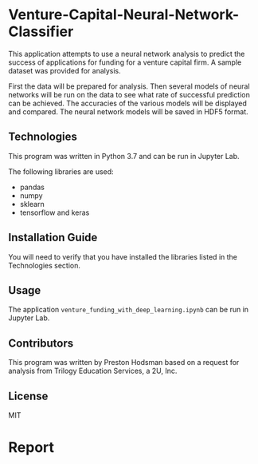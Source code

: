 # Venture-Capital-Neural-Network-Classifier

This application attempts to use a neural network analysis to predict the success of applications for funding for a venture capital firm. A sample dataset was provided for analysis.

First the data will be prepared for analysis. Then several models of neural networks will be run on the data to see what rate of successful prediction can be achieved. The accuracies of the various models will be displayed and compared. The neural network models will be saved in HDF5 format.

## Technologies

This program was written in Python 3.7 and can be run in Jupyter Lab.

The following libraries are used:

- pandas
- numpy
- sklearn
- tensorflow and keras

## Installation Guide

You will need to verify that you have installed the libraries listed in the Technologies section.

## Usage

The application `venture_funding_with_deep_learning.ipynb` can be run in Jupyter Lab. 

## Contributors
This program was written by Preston Hodsman based on a request for analysis from Trilogy Education Services, a 2U, Inc.

## License
MIT

# Report

[](https://raw.githubusercontent.com/phodsman/Venture-Capital-Neural-Network-Classifier/main/Screenshot%202021-12-16%20103653.png)